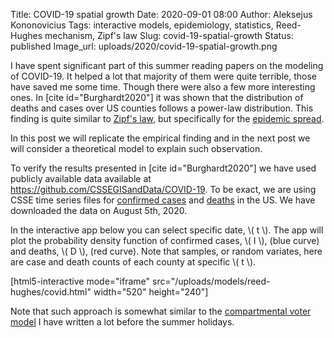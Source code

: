 Title: COVID-19 spatial growth
Date: 2020-09-01 08:00
Author: Aleksejus Kononovicius
Tags: interactive models, epidemiology, statistics, Reed-Hughes mechanism, Zipf's law
Slug: covid-19-spatial-growth
Status: published
Image_url: uploads/2020/covid-19-spatial-growth.png

I have spent significant part of this summer reading papers on the modeling of
COVID-19. It helped a lot that majority of them were quite terrible, those
have saved me some time. Though there were also a few more interesting ones.
In [cite id="Burghardt2020"] it was shown that the distribution of deaths and
cases over US counties follows a power-law distribution. This finding is quite
similar to [Zipf's law](/tag/zipfs-law/), but
specifically for the [epidemic spread](/tag/epidemiology/).

In this post we will replicate the empirical finding and in the next post we
will consider a theoretical model to explain such observation.
<!--more-->

To verify the results presented in [cite id="Burghardt2020"] we have used
publicly available data available at
<https://github.com/CSSEGISandData/COVID-19>. To be exact, we are using CSSE
time series files for
[confirmed cases](https://raw.githubusercontent.com/CSSEGISandData/COVID-19/master/csse_covid_19_data/csse_covid_19_time_series/time_series_covid19_confirmed_US.csv)
and
[deaths](https://raw.githubusercontent.com/CSSEGISandData/COVID-19/master/csse_covid_19_data/csse_covid_19_time_series/time_series_covid19_deaths_US.csv)
in the US. We have downloaded the data on August 5th, 2020.

In the interactive app below you can select specific date, \\\( t \\\). The app
will plot the probability density function of confirmed cases, \\\( I \\\),
(blue curve) and deaths, \\\( D \\\), (red curve). Note that samples, or random
variates, here are case and death counts of each county at specific \\\( t \\\).

[html5-interactive mode="iframe"
src="/uploads/models/reed-hughes/covid.html" width="520" height="240"]

Note that such approach is somewhat similar to the
[compartmental voter model](/tag/compartmental-voter-model/) I have written a
lot before the summer holidays.
